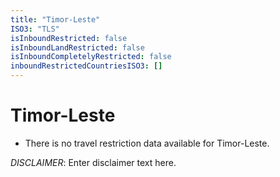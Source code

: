 ```yaml
---
title: "Timor-Leste"
ISO3: "TLS"
isInboundRestricted: false
isInboundLandRestricted: false
isInboundCompletelyRestricted: false
inboundRestrictedCountriesISO3: []
---
```


# Timor-Leste

* There is no travel restriction data available for Timor-Leste.

*DISCLAIMER*: Enter disclaimer text here.
